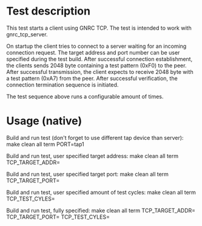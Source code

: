 Test description
==========
This test starts a client using GNRC TCP. The test is intended to
work with gnrc_tcp_server.

On startup the client tries to connect to a server waiting
for an incoming connection request. The target address and port number
can be user specified during the test build. After successful
connection establishment, the clients sends 2048 byte containing a test pattern (0xF0)
to the peer. After successful transmission, the client expects to receive 2048 byte
 with a test pattern (0xA7) from the peer. After successful verification, the connection
 termination sequence is initiated.

The test sequence above runs a configurable amount of times.

Usage (native)
==========

Build and run test (don't forget to use different tap device than server):
make clean all term PORT=tap1

Build and run test, user specified target address:
make clean all term TCP_TARGET_ADDR=<IPv6-Addr>

Build and run test, user specified target port:
make clean all term TCP_TARGET_PORT=<Port>

Build and run test, user specified amount of test cycles:
make clean all term TCP_TEST_CYLES=<Cycles>

Build and run test, fully specified:
make clean all term TCP_TARGET_ADDR=<IPv6-Addr> TCP_TARGET_PORT=<Port> TCP_TEST_CYLES=<Cycles>
